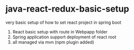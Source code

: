 # java-react-redux-basic-setup
very basic setup of how to set react project in spring boot

1. React basic setup with route in Webpapp folder
2. Spring application support deployment of react root
3. all managed via mvn (npm plugin added)

